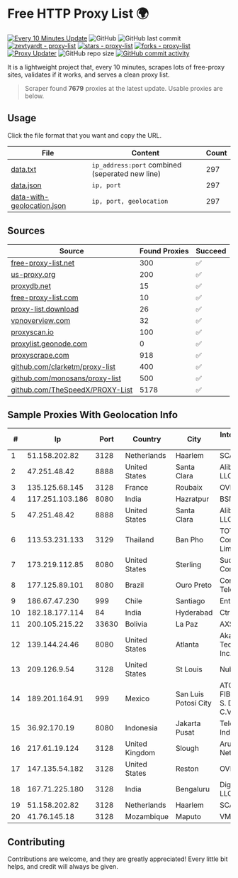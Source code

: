 
# Free HTTP Proxy List 🌍

[![Every 10 Minutes Update](https://github.com/mertguvencli/http-proxy-list/actions/workflows/main.yml/badge.svg?branch=main)](https://github.com/mertguvencli/http-proxy-list/actions/workflows/main.yml)
![GitHub](https://img.shields.io/github/license/mertguvencli/http-proxy-list)
![GitHub last commit](https://img.shields.io/github/last-commit/mertguvencli/http-proxy-list)
[![zevtyardt - proxy-list](https://img.shields.io/static/v1?label=zevtyardt&message=proxy-list&color=blue&logo=github)](https://github.com/zevtyardt/proxy-list "Go to GitHub repo")
[![stars - proxy-list](https://img.shields.io/github/stars/zevtyardt/proxy-list?style=social)](https://github.com/zevtyardt/proxy-list)
[![forks - proxy-list](https://img.shields.io/github/forks/zevtyardt/proxy-list?style=social)](https://github.com/zevtyardt/proxy-list)
[![Proxy Updater](https://github.com/zevtyardt/proxy-list/workflows/Proxy%20Updater/badge.svg)](https://github.com/zevtyardt/proxy-list/actions?query=workflow:"Proxy+Updater")
![GitHub repo size](https://img.shields.io/github/repo-size/zevtyardt/proxy-list)
[![GitHub commit activity](https://img.shields.io/github/commit-activity/m/zevtyardt/proxy-list?logo=commits)](https://github.com/zevtyardt/proxy-list/commits/main)

It is a lightweight project that, every 10 minutes, scrapes lots of free-proxy sites, validates if it works, and serves a clean proxy list.

> Scraper found **7679** proxies at the latest update. Usable proxies are below.

## Usage

Click the file format that you want and copy the URL.

|File|Content|Count|
|----|-------|-----|
|[data.txt](https://raw.githubusercontent.com/mertguvencli/http-proxy-list/main/proxy-list/data.txt)|`ip_address:port` combined (seperated new line)|297|
|[data.json](https://raw.githubusercontent.com/mertguvencli/http-proxy-list/main/proxy-list/data.json)|`ip, port`|297|
|[data-with-geolocation.json](https://raw.githubusercontent.com/mertguvencli/http-proxy-list/main/proxy-list/data-with-geolocation.json)|`ip, port, geolocation`|297|

## Sources

|Source|Found Proxies|Succeed|
|------|-------------|-------|
|[free-proxy-list.net](https://free-proxy-list.net)|300|✅|
|[us-proxy.org](https://www.us-proxy.org)|200|✅|
|[proxydb.net](http://proxydb.net)|15|✅|
|[free-proxy-list.com](https://free-proxy-list.com/?page=&port=&type%5B%5D=http&type%5B%5D=https&up_time=0&search=Search)|10|✅|
|[proxy-list.download](https://www.proxy-list.download/HTTP)|26|✅|
|[vpnoverview.com](https://vpnoverview.com/privacy/anonymous-browsing/free-proxy-servers)|32|✅|
|[proxyscan.io](https://www.proxyscan.io)|100|✅|
|[proxylist.geonode.com](https://proxylist.geonode.com/api/proxy-list?limit=300&page=1&sort_by=lastChecked&sort_type=desc&protocols=http,https)|0|✅|
|[proxyscrape.com](https://api.proxyscrape.com/v2/?request=displayproxies&protocol=http&timeout=10000&country=all&ssl=all&anonymity=all)|918|✅|
|[github.com/clarketm/proxy-list](https://raw.githubusercontent.com/clarketm/proxy-list/master/proxy-list-raw.txt)|400|✅|
|[github.com/monosans/proxy-list](https://raw.githubusercontent.com/monosans/proxy-list/main/proxies/http.txt)|500|✅|
|[github.com/TheSpeedX/PROXY-List](https://raw.githubusercontent.com/TheSpeedX/PROXY-List/master/http.txt)|5178|✅|


## Sample Proxies With Geolocation Info

|#|Ip|Port|Country|City|Internet Service Provider|
|-|--|----|-------|----|-------------------------|
|1|51.158.202.82|3128|Netherlands|Haarlem|SCALEWAY|
|2|47.251.48.42|8888|United States|Santa Clara|Alibaba.com LLC|
|3|135.125.68.145|3128|France|Roubaix|OVH SAS|
|4|117.251.103.186|8080|India|Hazratpur|BSNL Internet|
|5|47.251.48.42|8888|United States|Santa Clara|Alibaba.com LLC|
|6|113.53.231.133|3129|Thailand|Ban Pho|TOT Public Company Limited|
|7|173.219.112.85|8080|United States|Sterling|Suddenlink Communications|
|8|177.125.89.101|8080|Brazil|Ouro Preto|Conecta Minas Telecom LTDA|
|9|186.67.47.230|999|Chile|Santiago|Entel Chile S.A.|
|10|182.18.177.114|84|India|Hyderabad|CtrlS|
|11|200.105.215.22|33630|Bolivia|La Paz|AXS Bolivia S. A.|
|12|139.144.24.46|8080|United States|Atlanta|Akamai Technologies, Inc.|
|13|209.126.9.54|3128|United States|St Louis|Nubes, LLC|
|14|189.201.164.91|999|Mexico|San Luis Potosí City|ATC HOLDING FIBRA MEXICO, S. DE R.L. DE C.V.|
|15|36.92.170.19|8080|Indonesia|Jakarta Pusat|Telekomunikasi Indonesia|
|16|217.61.19.124|3128|United Kingdom|Slough|ArubaCloud UK Network|
|17|147.135.54.182|3128|United States|Reston|OVH SAS|
|18|167.71.225.180|3128|India|Bengaluru|DigitalOcean, LLC|
|19|51.158.202.82|3128|Netherlands|Haarlem|SCALEWAY|
|20|41.76.145.18|3128|Mozambique|Maputo|VM  S.A|



## Contributing

Contributions are welcome, and they are greatly appreciated! Every
little bit helps, and credit will always be given.

